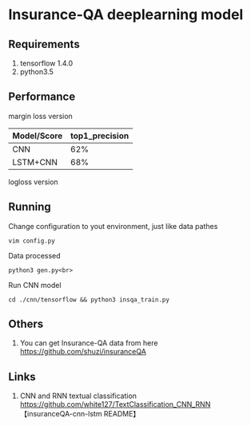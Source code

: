 Insurance-QA deeplearning model
======

## Requirements
1. tensorflow 1.4.0<br>
2. python3.5<br>

## Performance
margin loss version<br>

Model/Score | top1_precision
------------ | -------------
CNN | 62%
LSTM+CNN | 68%

logloss version<br>

## Running
Change configuration to yout environment, just like data pathes<br>
    
    vim config.py

Data processed<br>
   
    python3 gen.py<br>
    
Run CNN model<br>

    cd ./cnn/tensorflow && python3 insqa_train.py
    
## Others
1. You can get Insurance-QA data from here https://github.com/shuzi/insuranceQA

## Links
1. CNN and RNN textual classification  https://github.com/white127/TextClassification_CNN_RNN
【insuranceQA-cnn-lstm README】

